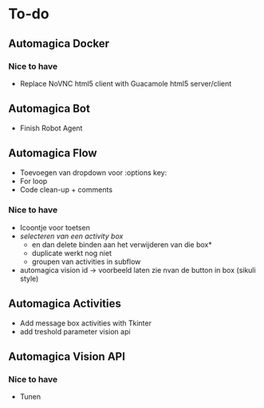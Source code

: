 # To-do

## Automagica Docker
### Nice to have
- Replace NoVNC html5 client with Guacamole html5 server/client

## Automagica Bot
- Finish Robot Agent

## Automagica Flow
- Toevoegen van dropdown voor :options key:
- For loop
- Code clean-up + comments

### Nice to have
- Icoontje voor toetsen
- *selecteren van een activity box*
    - en dan delete binden aan het verwijderen van die box* 
    - duplicate werkt nog niet
    - groupen van activities in subflow
- automagica vision id -> voorbeeld laten zie nvan de button in box (sikuli style)

## Automagica Activities
- Add message box activities with Tkinter
- add treshold parameter vision api


## Automagica Vision API
### Nice to have
- Tunen